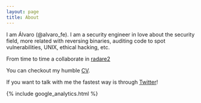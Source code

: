 ```yaml
---
layout: page
title: About
---
```


I am Álvaro (@alvaro_fe). I am a security engineer in love about the security field, more related with reversing binaries, auditing code to spot vulnerabilities, UNIX, ethical hacking, etc. 

From time to time a collaborate in [radare2](https://github.com/radare/radare2)

You can checkout my humble [CV](public/pdf/resume.pdf).

If you want to talk with me the fastest way is through <a href="https://twitter.com/alvaro_fe"> Twitter</a>!

{% include google_analytics.html %}




